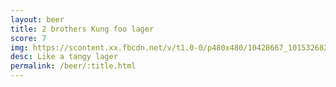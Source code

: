 ```yaml
---
layout: beer
title: 2 brothers Kung foo lager
score: 7
img: https://scontent.xx.fbcdn.net/v/t1.0-0/p480x480/10428667_10153268299353745_7595281458401637305_n.jpg?oh=1037e696cf06cd91f24441d25bb8b3b0&oe=5880E8DD
desc: Like a tangy lager
permalink: /beer/:title.html
---
```


